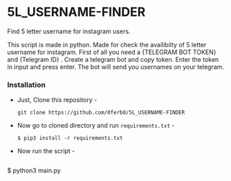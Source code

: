 # 5L_USERNAME-FINDER
Find 5 letter username for instagram users. 


This script is made in python. Made for check the availibilty of 5 letter username for instagram.
First of all you need a {TELEGRAM BOT TOKEN} and {Telegram ID} . Create a telegram bot and copy token. 
Enter the token in input and press enter. 
The bot will send you usernames on your telegram.  

### Installation

- Just, Clone this repository -
  ```
  git clone https://github.com/0ferb0/5L_USERNAME-FINDER
  ```

- Now go to cloned directory and run `requirements.txt` -
  ```
  $ pip3 install -r requirements.txt
  ```
- Now run the  script -
  ```
 $ python3 main.py
   ```
